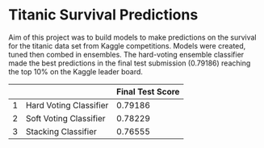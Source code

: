 # Titanic Survival Predictions
Aim of this project was to build models to make predictions on the survival for the titanic data set from Kaggle competitions. Models were created, tuned then combed in ensembles. The hard-voting ensemble classifier made the best predictions in the final test submission (0.79186) reaching the top 10% on the Kaggle leader board. 
 
|   |                        | Final Test Score |
|---|------------------------|------------------|
| 1 | Hard Voting Classifier | 0.79186          |
| 2 | Soft Voting Classifier | 0.78229          |
| 3 | Stacking Classifier    | 0.76555          |

